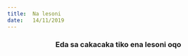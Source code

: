 ```yaml
---
title:  Na lesoni
date:   14/11/2019
---
```


### <center>Eda sa cakacaka tiko ena lesoni oqo</center>